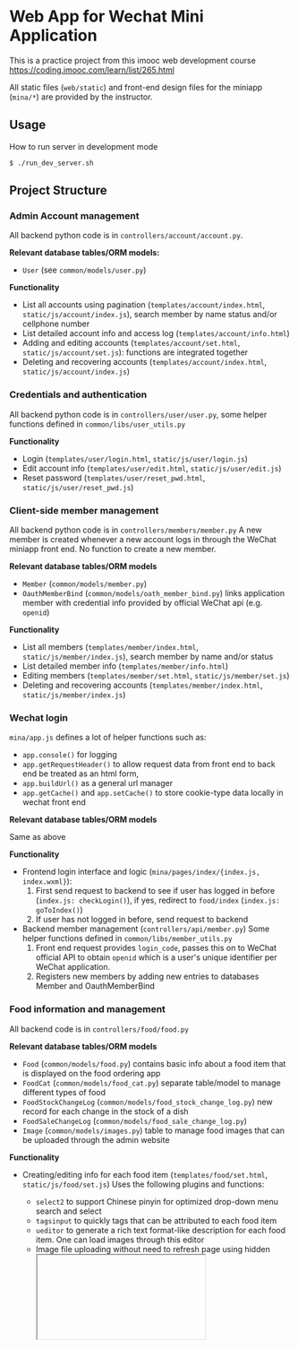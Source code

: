 # Web App for Wechat Mini Application

This is a practice project from this imooc web development course 
https://coding.imooc.com/learn/list/265.html

All static files (`web/static`) and front-end design files for the 
miniapp (`mina/*`) are provided by the instructor.

## Usage

How to run server in development mode

`$ ./run_dev_server.sh`

## Project Structure

### Admin Account management 

All backend python code is in `controllers/account/account.py`.

**Relevant database tables/ORM models:** 

- `User` (see `common/models/user.py`)

**Functionality**

- List all accounts using pagination (`templates/account/index.html`, `static/js/account/index.js`), search member by name
    status and/or cellphone number
- List detailed account info and access log (`templates/account/info.html`)
- Adding and editing accounts (`templates/account/set.html`, `static/js/account/set.js`): functions are integrated together
- Deleting and recovering accounts (`templates/account/index.html`, `static/js/account/index.js`)

### Credentials and authentication

All backend python code is in `controllers/user/user.py`, some helper functions defined in `common/libs/user_utils.py`

**Functionality**

- Login (`templates/user/login.html`, `static/js/user/login.js`)
- Edit account info (`templates/user/edit.html`, `static/js/user/edit.js`)
- Reset password (`templates/user/reset_pwd.html`, `static/js/user/reset_pwd.js`)

### Client-side member management

All backend python code is in `controllers/members/member.py`
A new member is created whenever a new account logs in through the WeChat miniapp front end. No function to create a 
new member.

**Relevant database tables/ORM models**

- `Member` (`common/models/member.py`)
- `OauthMemberBind` (`common/models/oath_member_bind.py`) links application member with credential info provided
   by official WeChat api (e.g. `openid`)

**Functionality**

- List all members (`templates/member/index.html`, `static/js/member/index.js`), search member by name and/or status
- List detailed member info (`templates/member/info.html`)
- Editing members (`templates/member/set.html`, `static/js/member/set.js`)
- Deleting and recovering accounts (`templates/member/index.html`, `static/js/member/index.js`)

### Wechat login

`mina/app.js` defines a lot of helper functions such as:

- `app.console()` for logging
- `app.getRequestHeader()` to allow request data from front end to back end be treated as an html form, 
- `app.buildUrl()` as a general url manager
- `app.getCache()` and `app.setCache()` to store cookie-type data locally in wechat front end

**Relevant database tables/ORM models**

Same as above

**Functionality**

- Frontend login interface and logic (`mina/pages/index/{index.js, index.wxml}`):
    1. First send request to backend to see if user has logged in before (`index.js: checkLogin()`), if yes, redirect to
    `food/index` (`index.js: goToIndex()`)
    2. If user has not logged in before, send request to backend
- Backend member management (`controllers/api/member.py`)
    Some helper functions defined in `common/libs/member_utils.py`
    1. Front end request provides `login_code`, passes this on to WeChat official API to obtain `openid` which is a 
    user's unique identifier per WeChat application.
    2. Registers new members by adding new entries to databases Member and OauthMemberBind
    
    
### Food information and management

All backend code is in `controllers/food/food.py`

**Relevant database tables/ORM models**

- `Food` (`common/models/food.py`) contains basic info about a food item that is displayed on the food ordering app
- `FoodCat` (`common/models/food_cat.py`) separate table/model to manage different types of food
- `FoodStockChangeLog` (`common/models/food_stock_change_log.py`) new record for each change in the stock of a dish
- `FoodSaleChangeLog` (`common/models/food_sale_change_log.py`)
- `Image` (`common/models/images.py`) table to manage food images that can be uploaded through the admin website

**Functionality**

- Creating/editing info for each food item (`templates/food/set.html`, `static/js/food/set.js`) Uses the following
  plugins and functions:
    - `select2` to support Chinese pinyin for optimized drop-down menu search and select
    - `tagsinput` to quickly tags that can be attributed to each food item
    - `ueditor` to generate a rich text format-like description for each food item. One can load images through
      this editor
    - Image file uploading without need to refresh page using hidden <iframe> tag
    - Backend image handling logic:
        - Controllers to handle upload requests from the front end (`controllers/upload/upload.py`)
        - One helper function to handle all types of file uploading (`common/libs/utils.py: upload_by_file()`) - this
          takes the file descriptor generated by the flask interface (`flask.request.files`), saves a file locally and 
          creates a new database entry using the Image model
  
- List all food items (`templates/food/index.html`, `static/js/food/index.js`)
- Deleting and recovering food items from table view (`templates/food/index.html`, `static/js/food/index.js`)
- Detailed view of each food item (`templates/food/info.html`, `static/js/food/info.js`)
- List all food categories (`templates/food/cat.html`, `static/js/food/cat.js`)
- Deleting and recovering food categories from table view (`templates/food/cat.html`, `static/js/food/cat.js`)
- Creating/editing info for each food category (`templates/food/cat_set.html`, `static/js/food/cat_set.js`) 

*The last three are very similar to functionalities in member/user*


